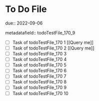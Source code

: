 # To Do File

due:: 2022-09-06

metadatafield:: todoTestFile_170_9

- [ ] Task of todoTestFile_170 1 [[Query me]]
- [ ] Task of todoTestFile_170 2 [[Query me]]
- [ ] Task of todoTestFile_170 3
- [ ] Task of todoTestFile_170 4
- [ ] Task of todoTestFile_170 5
- [ ] Task of todoTestFile_170 6
- [ ] Task of todoTestFile_170 7
- [ ] Task of todoTestFile_170 8
- [ ] Task of todoTestFile_170 9
- [ ] Task of todoTestFile_170 10